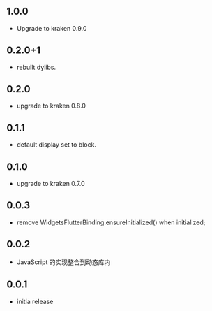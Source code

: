 ## 1.0.0

* Upgrade to kraken 0.9.0


## 0.2.0+1

* rebuilt dylibs.
## 0.2.0

* upgrade to kraken 0.8.0
## 0.1.1

* default display set to block.

## 0.1.0

* upgrade to kraken 0.7.0

## 0.0.3

* remove WidgetsFlutterBinding.ensureInitialized() when initialized;

## 0.0.2

* JavaScript 的实现整合到动态库内

## 0.0.1

* initia release
